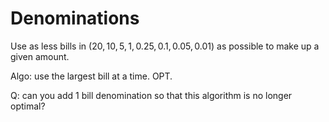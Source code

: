 # Denominations

Use as less bills in $(20, 10, 5, 1, 0.25, 0.1, 0.05, 0.01)$ as possible to make up a given amount.

Algo: use the largest bill at a time. OPT.

Q: can you add 1 bill denomination so that this algorithm is no longer optimal?
